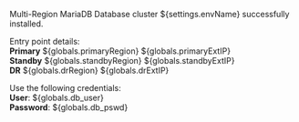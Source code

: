 Multi-Region MariaDB Database cluster ${settings.envName} successfully installed.

Entry point details:    
**Primary** ${globals.primaryRegion} ${globals.primaryExtIP}   
**Standby** ${globals.standbyRegion} ${globals.standbyExtIP}   
**DR** ${globals.drRegion} ${globals.drExtIP}   

Use the following credentials:   
**User**: ${globals.db_user}  
**Password**: ${globals.db_pswd}  
